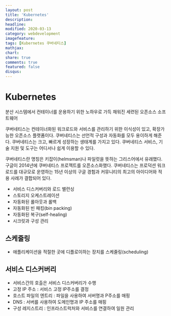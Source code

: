 ```yaml
---
layout: post
title: 'Kubernetes'
description:
headline:
modified: 2020-03-13
category: webdevelopment
imagefeature:
tags: [Kubernetes 쿠버네티스]
mathjax:
chart:
share: true
comments: true
featured: false
disqus:
---
```


# Kubernetes

분산 시스템에서 컨테이너를 운용하기 위한 노하우로 가득 채워진 세련된 오픈소스 소프트웨어

쿠버네티스는 컨테이너화된 워크로드와 서비스를 관리하기 위한 이식성이 있고, 확장가능한 오픈소스 플랫폼이다. 쿠버네티스는 선언적 구성과 자동화를 모두 용이하게 해준다. 쿠버네티스는 크고, 빠르게 성장하는 생태계를 가지고 있다. 쿠버네티스 서비스, 기술 지원 및 도구는 어디서나 쉽게 이용할 수 있다.

쿠버네티스란 명칭은 키잡이(helmsman)나 파일럿을 뜻하는 그리스어에서 유래했다. 구글이 2014년에 쿠버네티스 프로젝트를 오픈소스화했다. 쿠버네티스는 프로덕션 워크로드를 대규모로 운영하는 15년 이상의 구글 경험과 커뮤니티의 최고의 아이디어와 적용 사례가 결합되어 있다.

-   서비스 디스커버리와 로드 밸런싱
-   스토리지 오케스트레이션
-   자동화된 롤아웃과 롤백
-   자동화된 빈 패킹(bin packing)
-   자동화된 복구(self-healing)
-   시크릿과 구성 관리

## 스케줄링

-   애플리케이션을 적절한 곳에 디플로이하는 장치를 스케줄링(scheduling)

## 서비스 디스커버리

-   서비스간의 호출은 서비스 디스커버리가 수행
-   고정 IP 주소 : 서비스 고정 IP주소를 결정
-   호스트 파일의 엔트리 : 파일을 사용하여 서버명과 P주소를 매핑
-   DNS : 서버를 사용하여 도메인명과 IP 주소를 매핑
-   구성 레지스트리 : 인프라스트럭처와 서비스를 연결하여 일원 관리
